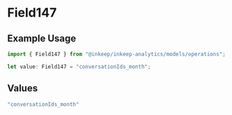 # Field147

## Example Usage

```typescript
import { Field147 } from "@inkeep/inkeep-analytics/models/operations";

let value: Field147 = "conversationIds_month";
```

## Values

```typescript
"conversationIds_month"
```